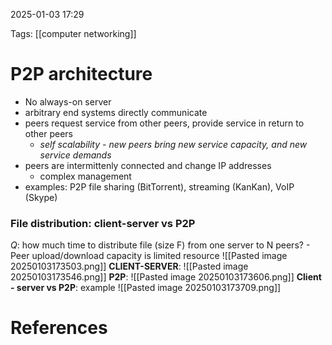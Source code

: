 2025-01-03 17:29


Tags: [[computer networking]]

# P2P architecture

- No always-on server
- arbitrary end systems directly communicate
- peers request service from other peers, provide service in return to other peers
	- *self scalability - new peers bring new service capacity, and new service demands*
- peers are intermittenly connected and change IP addresses
	- complex management 
- examples: P2P file sharing (BitTorrent), streaming (KanKan), VoIP (Skype)
### File distribution: client-server vs P2P
*Q*: how much time to distribute file (size F) from one server to N peers?
	- Peer upload/download capacity is limited resource
![[Pasted image 20250103173503.png]]
**CLIENT-SERVER**:
![[Pasted image 20250103173546.png]]
**P2P**:
![[Pasted image 20250103173606.png]]
**Client - server vs P2P**: example
![[Pasted image 20250103173709.png]]
# References
